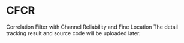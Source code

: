 # CFCR
Correlation Filter with Channel Reliability and Fine Location
The detail tracking result and source code will be uploaded later.
